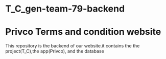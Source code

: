 # T_C_gen-team-79-backend

# Privco Terms and condition website 

This repository is the backend of our website.it contains the the project(T_C),the app(Privco), and the database
